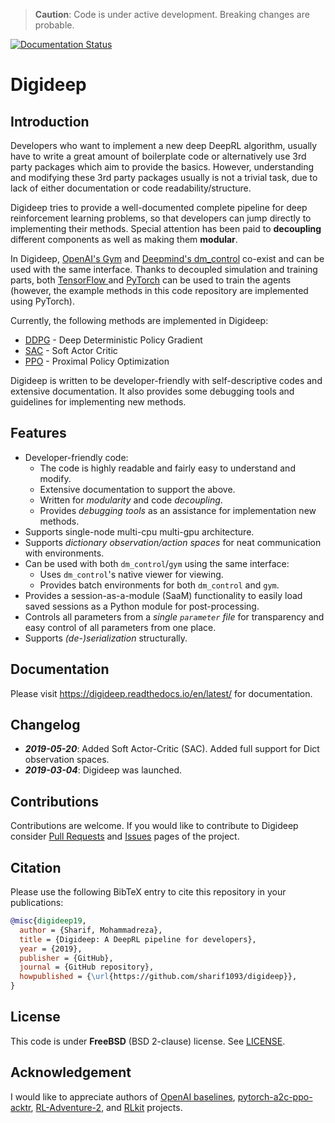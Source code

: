 > **Caution**: Code is under active development. Breaking changes are probable.

[![Documentation Status](https://readthedocs.org/projects/digideep/badge/?version=latest)](https://digideep.readthedocs.io/en/latest/?badge=latest)

# Digideep

## Introduction

Developers who want to implement a new deep DeepRL algorithm, usually have to write a great amount of boilerplate code or alternatively use 3rd party packages which aim to provide the basics. However, understanding and modifying these 3rd party packages usually is not a trivial task, due to lack of either documentation or code readability/structure.

Digideep tries to provide a well-documented complete pipeline for deep reinforcement learning problems, so that developers can jump directly to implementing their methods. Special attention has been paid to **decoupling** different components as well as making them **modular**.

In Digideep, [OpenAI's Gym](https://github.com/openai/gym) and [Deepmind's dm_control](https://github.com/deepmind/dm_control) co-exist and can be used with the same interface. Thanks to decoupled simulation and training parts, both [TensorFlow ](https://www.tensorflow.org/) and [PyTorch](https://github.com/pytorch/pytorch) can be used to train the agents (however, the example methods in this code repository are implemented using PyTorch).

Currently, the following methods are implemented in Digideep:

* [DDPG](https://arxiv.org/abs/1509.02971) - Deep Deterministic Policy Gradient
* [SAC](https://arxiv.org/abs/1801.01290) - Soft Actor Critic
* [PPO](https://arxiv.org/abs/1707.06347) - Proximal Policy Optimization

Digideep is written to be developer-friendly with self-descriptive codes and extensive documentation. It also provides
some debugging tools and guidelines for implementing new methods.

## Features

* Developer-friendly code:
  * The code is highly readable and fairly easy to understand and modify.
  * Extensive documentation to support the above.
  * Written for _modularity_ and code _decoupling_.
  * Provides _debugging tools_ as an assistance for implementation new methods.
* Supports single-node multi-cpu multi-gpu architecture.
* Supports _dictionary observation/action spaces_ for neat communication with environments.
* Can be used with both `dm_control`/`gym` using the same interface:
  * Uses `dm_control`'s native viewer for viewing.
  * Provides batch environments for both `dm_control` and `gym`.
* Provides a session-as-a-module (SaaM) functionality to easily load saved sessions as a Python module for post-processing.
* Controls all parameters from a _single `parameter` file_ for transparency and easy control of all parameters from one place.
* Supports _(de-)serialization_ structurally.

## Documentation

Please visit https://digideep.readthedocs.io/en/latest/ for documentation.

## Changelog

* **_2019-05-20_**: Added Soft Actor-Critic (SAC). Added full support for Dict observation spaces.
* **_2019-03-04_**: Digideep was launched.

## Contributions

Contributions are welcome. If you would like to contribute to Digideep consider [Pull Requests](https://github.com/sharif1093/digideep/pulls) and [Issues](https://github.com/sharif1093/digideep/issues) pages of the project.

## Citation

Please use the following BibTeX entry to cite this repository in your publications:

```bibtex
@misc{digideep19,
  author = {Sharif, Mohammadreza},
  title = {Digideep: A DeepRL pipeline for developers},
  year = {2019},
  publisher = {GitHub},
  journal = {GitHub repository},
  howpublished = {\url{https://github.com/sharif1093/digideep}},
}
```

## License

This code is under **FreeBSD** (BSD 2-clause) license. See [LICENSE](LICENSE).

## Acknowledgement

I would like to appreciate authors of
[OpenAI baselines](https://github.com/openai/baselines), 
[pytorch-a2c-ppo-acktr](https://github.com/ikostrikov/pytorch-a2c-ppo-acktr),
[RL-Adventure-2](https://github.com/higgsfield/RL-Adventure-2), and
[RLkit](https://github.com/vitchyr/rlkit) projects.
